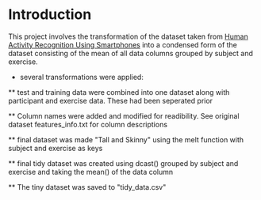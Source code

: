 # Introduction

This project involves the transformation of the dataset taken from [Human Activity Recognition Using Smartphones](http://archive.ics.uci.edu/ml/datasets/Human+Activity+Recognition+Using+Smartphones) into a condensed form of the dataset consisting of the mean of all data columns grouped by subject and exercise.

* several transformations were applied:

** test and training data were combined into one dataset along with participant and exercise data.  These had been seperated prior

** Column names were added and modified for readibility.  See original dataset features_info.txt for column descriptions

** final dataset was made "Tall and Skinny" using the melt function with subject and exercise as keys

** final tidy dataset was created using dcast() grouped by subject and exercise and taking the mean() of the data column

** The tiny dataset was saved to "tidy_data.csv"
